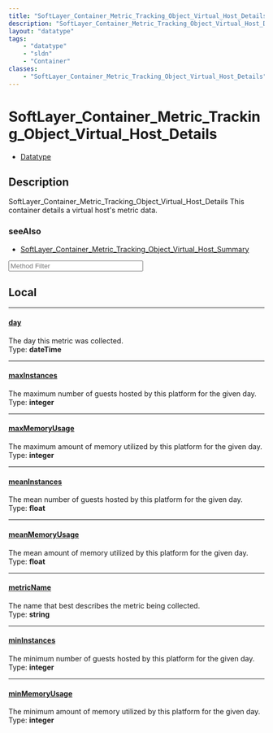 ```yaml
---
title: "SoftLayer_Container_Metric_Tracking_Object_Virtual_Host_Details"
description: "SoftLayer_Container_Metric_Tracking_Object_Virtual_Host_Details This container details a virtual host's metric data."
layout: "datatype"
tags:
    - "datatype"
    - "sldn"
    - "Container"
classes:
    - "SoftLayer_Container_Metric_Tracking_Object_Virtual_Host_Details"
---
```


# SoftLayer_Container_Metric_Tracking_Object_Virtual_Host_Details
<div id='service-datatype'>
    <ul id='sldn-reference-tabs'>
        <li id='datatype'> <a href='/reference/datatypes/SoftLayer_Container_Metric_Tracking_Object_Virtual_Host_Details' >Datatype</a></li>
    </ul>
</div>

## Description 
SoftLayer_Container_Metric_Tracking_Object_Virtual_Host_Details This container details a virtual host's metric data.



### seeAlso

* [SoftLayer_Container_Metric_Tracking_Object_Virtual_Host_Summary](/reference/datatypes/SoftLayer_Container_Metric_Tracking_Object_Virtual_Host_Summary )




<!-- Service Filer BEGIN -->
<div class="view-filters">
        <div class="clearfix">
            <div class="search-input-box">
                <input placeholder="Method Filter" onkeyup="titleSearch(inputId='prop-input', divId='properties', elementClass='prop-row')" 
                    type="text" id="prop-input" value="" size="30" maxlength="128" class="form-text">
            </div>
        </div>
</div>
<!-- Service Filer END -->

<div id="properties" class="content">
<div id="localProperties" class="prop-content" >

## Local
-----
[day]: #day
#### [day]
The day this metric was collected.  
<span class="type-label">Type: </span>**dateTime**

-----
[maxInstances]: #maxinstances
#### [maxInstances]
The maximum number of guests hosted by this platform for the given day.  
<span class="type-label">Type: </span>**integer**

-----
[maxMemoryUsage]: #maxmemoryusage
#### [maxMemoryUsage]
The maximum amount of memory utilized by this platform for the given day.  
<span class="type-label">Type: </span>**integer**

-----
[meanInstances]: #meaninstances
#### [meanInstances]
The mean number of guests hosted by this platform for the given day.  
<span class="type-label">Type: </span>**float**

-----
[meanMemoryUsage]: #meanmemoryusage
#### [meanMemoryUsage]
The mean amount of memory utilized by this platform for the given day.  
<span class="type-label">Type: </span>**float**

-----
[metricName]: #metricname
#### [metricName]
The name that best describes the metric being collected.  
<span class="type-label">Type: </span>**string**

-----
[minInstances]: #mininstances
#### [minInstances]
The minimum number of guests hosted by this platform for the given day.  
<span class="type-label">Type: </span>**integer**

-----
[minMemoryUsage]: #minmemoryusage
#### [minMemoryUsage]
The minimum amount of memory utilized by this platform for the given day.  
<span class="type-label">Type: </span>**integer**

</div>
<!-- LOCAL PROPERTY END -->

</div>


